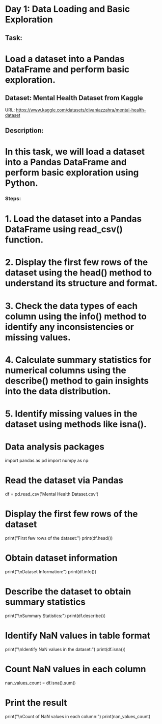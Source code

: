 # Day 1: Data Loading and Basic Exploration

## Task: 

# Load a dataset into a Pandas DataFrame and perform basic exploration.

## Dataset: Mental Health Dataset from Kaggle

URL: https://www.kaggle.com/datasets/divaniazzahra/mental-health-dataset

## Description: 

# In this task, we will load a dataset into a Pandas DataFrame and perform basic exploration using Python.

### Steps:

# 1. Load the dataset into a Pandas DataFrame using read_csv() function.
# 2. Display the first few rows of the dataset using the head() method to understand its structure and format.
# 3. Check the data types of each column using the info() method to identify any inconsistencies or missing values.
# 4. Calculate summary statistics for numerical columns using the describe() method to gain insights into the data distribution.
# 5. Identify missing values in the dataset using methods like isna().

# Data analysis packages
import pandas as pd
import numpy as np

# Read the dataset via Pandas
df = pd.read_csv('Mental Health Dataset.csv')

# Display the first few rows of the dataset
print("First few rows of the dataset:")
print(df.head())

# Obtain dataset information
print("\nDataset Information:")
print(df.info())

# Describe the dataset to obtain summary statistics
print("\nSummary Statistics:")
print(df.describe())

# Identify NaN values in table format
print("\nIdentify NaN values in the dataset:")
print(df.isna())

# Count NaN values in each column
nan_values_count = df.isna().sum()

# Print the result
print("\nCount of NaN values in each column:")
print(nan_values_count)

